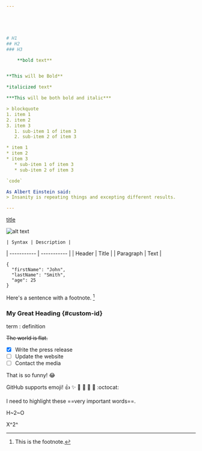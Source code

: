 ```yaml
---





# H1
## H2
### H3

	**bold text**


**This will be Bold**

*italicized text*

***This will be both bold and italic***

> blockquote
1. item 1
2. item 2
3. item 3
   1. sub-item 1 of item 3
   2. sub-item 2 of item 3

* item 1
* item 2
* item 3
   * sub-item 1 of item 3
   * sub-item 2 of item 3

`code`

As Albert Einstein said:
> Insanity is repeating things and excepting different results.

---
```

[title](https://www.example.com)

![alt text](image.jpg)


	| Syntax | Description |
| ----------- | ----------- |
| Header | Title |
| Paragraph | Text |


```
{
  "firstName": "John",
  "lastName": "Smith",
  "age": 25
}
```

Here's a sentence with a footnote. [^1]

[^1]: This is the footnote.

### My Great Heading {#custom-id}

term
: definition


~~The world is flat.~~

- [x] Write the press release
- [ ] Update the website
- [ ] Contact the media

That is so funny! :joy:

GitHub supports emoji!
:+1: :sparkles: :camel: :tada:
:rocket: :metal: :octocat:

I need to highlight these ==very important words==.

H~2~O

X^2^





